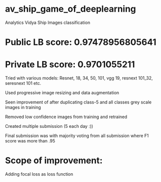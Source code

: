 # av_ship_game_of_deeplearning
Analytics Vidya Ship Images classification

# Public LB score:  0.97478956805641
# Private LB score: 0.9701055211

Tried with various models:
Resnet, 18, 34, 50, 101, vgg 19, resnext 101_32, seresnext 101 etc.

Used progressive image resizing and data augmentation

Seen improvement of after duplicating class-5 and all classes grey scale images in training

Removed low confidence images from training and retrained

Created multiple submission (5 each day :))

Final submission was with majority voting from all submission where F1 score was more than .95

# Scope of improvement:
Adding focal loss as loss function
